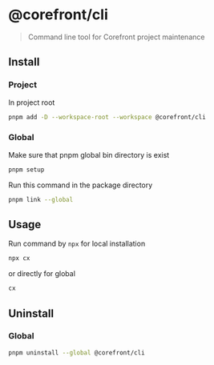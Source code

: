 # @corefront/cli

> Command line tool for Corefront project maintenance

## Install

### Project

In project root

```sh
pnpm add -D --workspace-root --workspace @corefront/cli
```

### Global

Make sure that pnpm global bin directory is exist

```sh
pnpm setup
```

Run this command in the package directory

```sh
pnpm link --global
```

## Usage

Run command by `npx` for local installation

```sh
npx cx
```

or directly for global

```sh
cx
```


## Uninstall

### Global

```sh
pnpm uninstall --global @corefront/cli
```

